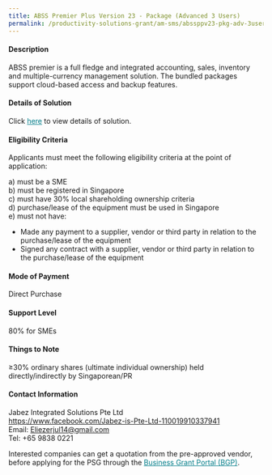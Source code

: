 ```yaml
---
title: ABSS Premier Plus Version 23 - Package (Advanced 3 Users)
permalink: /productivity-solutions-grant/am-sms/abssppv23-pkg-adv-3users/
---
```


#### Description

ABSS premier is a full fledge and integrated accounting, sales, inventory and multiple-currency management solution. The bundled packages support cloud-based access and backup features.

#### Details of Solution

Click <a href="/images/psg/Test PSG solution display.xls" style="color:#037e8a">here</a> to view details of solution. 

#### Eligibility Criteria

Applicants must meet the following eligibility criteria at the point of application:

a) must be a SME <br>
b) must be registered in Singapore <br>
c) must have 30% local shareholding ownership criteria <br>
d) purchase/lease of the equipment must be used in Singapore <br>
e) must not have:
- Made any payment to a supplier, vendor or third party in relation to the purchase/lease of the equipment
- Signed any contract with a supplier, vendor or third party in relation to the purchase/lease of the equipment

#### Mode of Payment
Direct Purchase

#### Support Level
80% for SMEs

#### Things to Note
≥30% ordinary shares (ultimate individual ownership) held directly/indirectly by Singaporean/PR

#### Contact Information
Jabez Integrated Solutions Pte Ltd<br>
<a href="https://www.facebook.com/Jabez-is-Pte-Ltd-110019910337941" style="color:#037e8a">https://www.facebook.com/Jabez-is-Pte-Ltd-110019910337941</a><br>
Email: <a href="mailto:Eliezerjul14@gmail.com" style="color:#037e8a">Eliezerjul14@gmail.com</a><br>
Tel: +65 9838 0221 <br>

Interested companies can get a quotation from the pre-approved vendor, before applying for the PSG through the <a target="_blank" style="color:#037e8a" href="https://www.businessgrants.gov.sg/">Business Grant Portal (BGP)</a>.